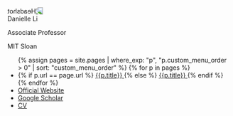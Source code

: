 <div>
  <img class="w-full rounded"
    src="{{'/assets/img/danielle-li-headshot.jpg' | prepend: site.url}}" alt="Headshot"
    style="transform: scaleX(-1);-webkit-transform: scaleX(-1);"
  >
  <div class="pt-4 mt-4">
    <div class="font-bold text-xl mb-2">Danielle Li</div>
    <div class="text-gray-700 text-base">
      <p>Associate Professor</p>
      <p>MIT Sloan</p>
    </div>
    <nav class="pt-6 text-base">
      <ul>
        {% assign pages = site.pages | where_exp: "p", "p.custom_menu_order > 0" | sort: "custom_menu_order" %}
        {% for p in pages %}
        <li>
          {% if p.url == page.url %}
          <a href="{{p.url | prepend: site.url}}"
            class="py-1 transition duration-200 ease-in-out relative block font-medium text-blue-600"
          >
            <span class="relative">{{p.title}}</span>
          </a>
          {% else %}
          <a href="{{p.url | prepend: site.url}}"
            class="py-1 transition duration-200 ease-in-out relative block font-medium hover:translate-x-2px hover:text-gray-900 text-gray-600"
          >
            <span class="relative">{{p.title}}</span>
          </a>
          {% endif %}
        </li>
        {% endfor %}
        <li>
          <a href="https://mitsloan.mit.edu/faculty/directory/danielle-li"
            class="py-1 transition duration-200 ease-in-out relative block font-medium hover:translate-x-2px hover:text-gray-900 text-gray-600"
          >
            <span class="relative">Official Website</span>
          </a>
        </li>
        <li>
          <a href="https://scholar.google.com/citations?user=loXqXPQAAAAJ&hl=en"
            class="py-1 transition duration-200 ease-in-out relative block font-medium hover:translate-x-2px hover:text-gray-900 text-gray-600"
          >
            <span class="relative">Google Scholar</span>
          </a>
        </li>
        <li>
          <a href="https://docs.google.com/viewer?a=v&pid=sites&srcid=ZGVmYXVsdGRvbWFpbnxkYW5pZWxsZWxpfGd4OjNlZDljZTQ4NTJmODMzNGQ"
            class="py-1 transition duration-200 ease-in-out relative block font-medium hover:translate-x-2px hover:text-gray-900 text-gray-600"
          >
            <span class="relative">CV</span>
          </a>
        </li>
      </ul>
    </nav>
  </div>
</div>
